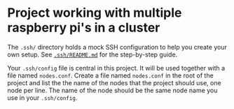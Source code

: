 # Project working with multiple raspberry pi's in a cluster

The `.ssh/` directory holds a mock SSH configuration to help you create your own setup.
See [`.ssh/README.md`](./.ssh/README.md) for the step-by-step guide.

Your `.ssh/config` file is central in this project. It will be used together with a file named `nodes.conf`.
Create a file named `nodes.conf` in the root of the project and list the the name of the nodes that the project should use, one node per line. The name of the node should be the same node name you use in your `.ssh/config`.

